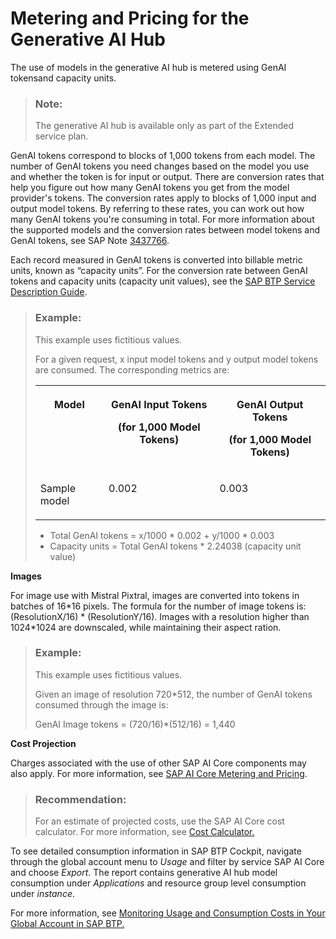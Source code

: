 <!-- loioa5212f311a0c434382553e8b6a64f56f -->

# Metering and Pricing for the Generative AI Hub

The use of models in the generative AI hub is metered using GenAI tokensand capacity units.

> ### Note:  
> The generative AI hub is available only as part of the Extended service plan.

GenAI tokens correspond to blocks of 1,000 tokens from each model. The number of GenAI tokens you need changes based on the model you use and whether the token is for input or output. There are conversion rates that help you figure out how many GenAI tokens you get from the model provider's tokens. The conversion rates apply to blocks of 1,000 input and output model tokens. By referring to these rates, you can work out how many GenAI tokens you're consuming in total. For more information about the supported models and the conversion rates between model tokens and GenAI tokens, see SAP Note [3437766](https://me.sap.com/notes/3437766).

Each record measured in GenAI tokens is converted into billable metric units, known as “capacity units”. For the conversion rate between GenAI tokens and capacity units \(capacity unit values\), see the [SAP BTP Service Description Guide](https://www.sap.com/about/agreements/policies/cloud-platform.html).

> ### Example:  
> This example uses fictitious values.
> 
> For a given request, x input model tokens and y output model tokens are consumed. The corresponding metrics are:
> 
> 
> <table>
> <tr>
> <th valign="top">
> 
> Model
> 
> </th>
> <th valign="top">
> 
> GenAI Input Tokens
> 
> \(for 1,000 Model Tokens\)
> 
> </th>
> <th valign="top">
> 
> GenAI Output Tokens
> 
> \(for 1,000 Model Tokens\)
> 
> </th>
> </tr>
> <tr>
> <td valign="top">
> 
> Sample model
> 
> </td>
> <td valign="top">
> 
> 0.002
> 
> </td>
> <td valign="top">
> 
> 0.003
> 
> </td>
> </tr>
> </table>
> 
> -   Total GenAI tokens = x/1000 \* 0.002 + y/1000 \* 0.003
> -   Capacity units = Total GenAI tokens \* 2.24038 \(capacity unit value\)

**Images**

For image use with Mistral Pixtral, images are converted into tokens in batches of 16\*16 pixels. The formula for the number of image tokens is: \(ResolutionX/16\) \* \(ResolutionY/16\). Images with a resolution higher than 1024\*1024 are downscaled, while maintaining their aspect ration.

> ### Example:  
> This example uses fictitious values.
> 
> Given an image of resolution 720\*512, the number of GenAI tokens consumed through the image is:
> 
> GenAI Image tokens = \(720/16\)\*\(512/16\) = 1,440

**Cost Projection**

Charges associated with the use of other SAP AI Core components may also apply. For more information, see [SAP AI Core Metering and Pricing](https://help.sap.com/docs/sap-ai-core/sap-ai-core-service-guide/metering-and-pricing).

> ### Recommendation:  
> For an estimate of projected costs, use the SAP AI Core cost calculator. For more information, see [Cost Calculator.](https://ai-core-calculator.cfapps.eu10.hana.ondemand.com/uimodule/index.html) 

To see detailed consumption information in SAP BTP Cockpit, navigate through the global account menu to *Usage* and filter by service SAP AI Core and choose *Export*. The report contains generative AI hub model consumption under *Applications* and resource group level consumption under *instance*.

For more information, see [Monitoring Usage and Consumption Costs in Your Global Account in SAP BTP.](https://help.sap.com/docs/BTP/65de2977205c403bbc107264b8eccf4b/de6f0db8919f4e6f97e54bc4ddaf2ab8.html)

